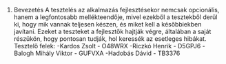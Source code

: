 1. Bevezetés
A tesztelés az alkalmazás fejlesztésekor nemcsak opcionális, hanem a legfontosabb mellékteendője, mivel ezekből a tesztekből derül ki, hogy mik vannak teljesen készen, és miket kell a későbbiekben javítani.
Ezeket a teszteket a fejlesztők hajtják végre, általában a saját részükön, hogy pontosan tudják, hol keressék az esetleges hibákat.
Tesztelő felek: 
-Kardos Zsolt - O48WRX
-Riczkó Henrik - D5GPJ6
-Balogh Mihály Viktor - GUFVXA
-Hadobás Dávid - TB3376
